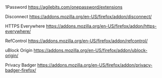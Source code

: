1Password
https://agilebits.com/onepassword/extensions

Disconnect
https://addons.mozilla.org/en-US/firefox/addon/disconnect/

HTTPS Everywhere
https://addons.mozilla.org/en-US/firefox/addon/https-everywhere/

RefControl
https://addons.mozilla.org/en-US/firefox/addon/refcontrol/

uBlock Origin
https://addons.mozilla.org/en-US/firefox/addon/ublock-origin/

Privacy Badger
https://addons.mozilla.org/en-US/firefox/addon/privacy-badger-firefox/

